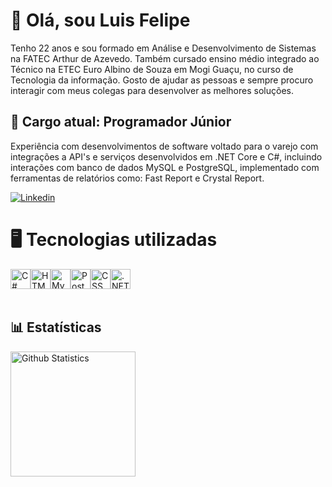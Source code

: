 <!DOCTYPE html>
<html>
<head>
  <link rel="stylesheet" href="https://cdn.jsdelivr.net/gh/devicons/devicon@v2.15.1/devicon.min.css">
</head>  
<body>
<h1>👋 Olá, sou Luis Felipe</h1>
<p>  Tenho 22 anos e sou formado em Análise e Desenvolvimento de Sistemas na FATEC Arthur de Azevedo. Também cursado ensino médio integrado ao Técnico na ETEC Euro Albino de Souza em Mogi Guaçu, no curso de Tecnologia da informação. Gosto de ajudar as pessoas e sempre procuro interagir com meus colegas para desenvolver as melhores soluções.</p>       

<h2> 💼 Cargo atual: Programador Júnior</h2>
  <p>  
    Experiência com desenvolvimentos de software voltado para o varejo com integrações a API's e serviços desenvolvidos em .NET Core e C#, incluindo interações com banco de dados MySQL e PostgreSQL, implementado com ferramentas de relatórios como: Fast Report e Crystal Report.
  </p>
  <a href="https://www.linkedin.com/in/luis-felipe-mendes/" rel="nofollow" target="_blank">
  <img src="https://camo.githubusercontent.com/c00f87aeebbec37f3ee0857cc4c20b21fefde8a96caf4744383ebfe44a47fe3f/68747470733a2f2f696d672e736869656c64732e696f2f62616467652f2d4c696e6b6564496e2d2532333030373742353f7374796c653d666f722d7468652d6261646765266c6f676f3d6c696e6b6564696e266c6f676f436f6c6f723d7768697465" alt="Linkedin" data-canonical-src="https://img.shields.io/badge/-LinkedIn-%230077B5?style=for-the-badge&amp;logo=linkedin&amp;logoColor=white" style="max-width: 100%;"></a>
</a>
  <br>
<h1> 🖥️ Tecnologias utilizadas</h1>
  <div style="display: flex;height:50px;width:50px;">
    <img src="https://cdn.jsdelivr.net/gh/devicons/devicon/icons/csharp/csharp-original.svg" width="32" height="32" alt="C#"/>  
    <img src="https://cdn.jsdelivr.net/gh/devicons/devicon/icons/html5/html5-original.svg" width="32" height="32" alt="HTML"/>
    <img src="https://cdn.jsdelivr.net/gh/devicons/devicon/icons/mysql/mysql-original-wordmark.svg" width="32" height="32" alt="MySQL"/>
    <img src="https://cdn.jsdelivr.net/gh/devicons/devicon/icons/postgresql/postgresql-original-wordmark.svg" width="32" height="32" alt="PostgreSQL"/>
    <img src="https://cdn.jsdelivr.net/gh/devicons/devicon/icons/css3/css3-original-wordmark.svg" width="32" height="32" alt="CSS"/>
    <img src="https://cdn.jsdelivr.net/gh/devicons/devicon/icons/dotnetcore/dotnetcore-original.svg" width="32" height="32" alt=".NET Core"/>
</div>   
  <h2> 📊 Estatísticas</h2>
  <img height="200" src="https://github-readme-stats.vercel.app/api/top-langs/?username=luisfmendes&layout=compact&langs_count=7&theme=dracula" alt="Github Statistics"/>
</body>
</html>
